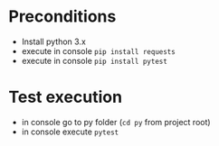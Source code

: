 # Preconditions

* Install python 3.x
* execute in console `pip install requests`
* execute in console `pip install pytest`

# Test execution
* in console go to py folder (`cd py` from project root)
* in console execute `pytest`

